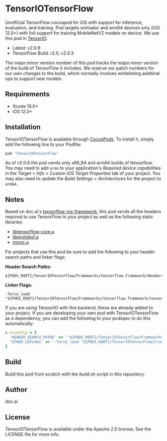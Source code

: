 # TensorIOTensorFlow

Unofficial TensorFlow cocoapod for iOS with support for inference, evaluation, and training. Pod targets simluator and arm64 devices only (iOS 12.0+) with full support for training MobileNetV2 models on device. We use this pod in [TensorIO](https://github.com/doc-ai/tensorio-ios).

- Latest: v2.0.9
- TensorFlow Build: r2.0, v2.0.3

The major.minor version number of this pod tracks the major.minor version of the build of TensorFlow it includes. We reserve our patch numbers for our own changes to the build, which  normally involves whitelisting additinal ops to support new models.

## Requirements

- Xcode 10.0+
- iOS 12.0+

## Installation

TensorIOTensorFlow is available through [CocoaPods](https://cocoapods.org). To install it, simply add the following line to your Podfile:

```ruby
pod 'TensorIOTensorFlow'
```

As of v2.0.6 the pod vends only x86_64 and arm64 builds of tensorflow. You may need to add `arm4` to your application's *Required device capabilities* in the *Target > Info > Custom iOS Target Properties* tab of your project. You may also need to update the *Build Settings > Architectures* for the project to `arm64`.

## Notes

Based on doc.ai's [tensorflow-ios-framework](https://github.com/doc-ai/tensorflow-ios-framework), this pod vends all the headers required to use TensorFlow in your project as well as the following static libraries:

- [libtensorflow-core.a](https://storage.googleapis.com/tensorio-build/ios/release/2.0/xcodebuild/12C33/tag/2.0.9/lib/libtensorflow-core.a)
- [libprotobuf.a](https://storage.googleapis.com/tensorio-build/ios/release/2.0/xcodebuild/12C33/tag/2.0.9/lib/libprotobuf.a)
- [nsync.a](https://storage.googleapis.com/tensorio-build/ios/release/2.0/xcodebuild/12C33/tag/2.0.9/lib/nsync.a)

For projects that use this pod be sure to add the following to your header search paths and linker flags:

**Header Search Paths:**

```
${PODS_ROOT}/TensorIOTensorFlow/Frameworks/tensorflow.framework/Headers
```

**Linker Flags:**

```
-force_load "${PODS_ROOT}/TensorIOTensorFlow/Frameworks/tensorflow.framework/tensorflow"
```

If you are using Tensor/IO with this backend, these are already added to your project. If you are developing your own pod with TensorIOTensorFlow as a dependency, you can add the following to your podspec to do this automatically:

```rb
s.xcconfig = {
  'HEADER_SEARCH_PATHS' => '"${PODS_ROOT}/TensorIOTensorFlow/Frameworks/tensorflow.framework/Headers"',
  'OTHER_LDFLAGS' => '-force_load "${PODS_ROOT}/TensorIOTensorFlow/Frameworks/tensorflow.framework/tensorflow"'
}
```

## Build

Build this pod from scratch with the *build.sh* script in this repository.

## Author

doc.ai

## License

TensorIOTensorFlow is available under the Apache 2.0 license. See the LICENSE file for more info.
